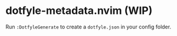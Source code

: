 # dotfyle-metadata.nvim (WIP)

Run `:DotfyleGenerate` to create a `dotfyle.json` in your config folder.
